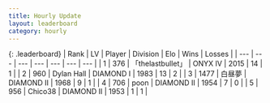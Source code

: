 ```yaml
---
title: Hourly Update
layout: leaderboard
category: hourly
---
```


{: .leaderboard}
| Rank | LV | Player | Division | Elo | Wins | Losses |
| --- | --- | --- | --- | --- | --- | --- |
| <span data-change="0">1</span> | 376 | <span title="ID: 641994">「thelastbullet」</span> | ONYX IV | <span data-change="0">2015</span> | <span data-change="0">14</span> | <span data-change="0">1</span> |
| <span data-change="0">2</span> | 960 | <span title="ID: 174294">Dylan Hall</span> | DIAMOND I | <span data-change="0">1983</span> | <span data-change="0">13</span> | <span data-change="0">2</span> |
| <span data-change="6">3</span> | 1477 | <span title="ID: 451068">白昼夢</span> | DIAMOND II | <span data-change="57">1968</span> | <span data-change="7">9</span> | <span data-change="1">1</span> |
| <span data-change="-1">4</span> | 706 | <span title="ID: 540690">poon</span> | DIAMOND II | <span data-change="0">1954</span> | <span data-change="0">7</span> | <span data-change="0">0</span> |
| <span data-change="-1">5</span> | 956 | <span title="ID: 409927">Chico38</span> | DIAMOND II | <span data-change="0">1953</span> | <span data-change="0">1</span> | <span data-change="0">1</span> |